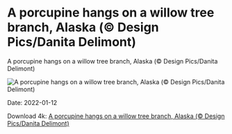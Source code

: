 # A porcupine hangs on a willow tree branch, Alaska (© Design Pics/Danita Delimont)

A porcupine hangs on a willow tree branch, Alaska (© Design Pics/Danita Delimont)

![A porcupine hangs on a willow tree branch, Alaska (© Design Pics/Danita Delimont)](https://bing.com/th?id=OHR.PorcupineWillow_EN-US1683070352_UHD.jpg&w=1024&h=576)

Date: 2022-01-12

Download 4k: [A porcupine hangs on a willow tree branch, Alaska (© Design Pics/Danita Delimont)](https://bing.com/th?id=OHR.PorcupineWillow_EN-US1683070352_UHD.jpg)

